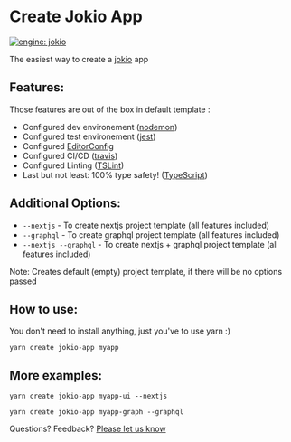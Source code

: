 # Create Jokio App
[![engine: jokio](https://img.shields.io/badge/engine-%F0%9F%83%8F%20jokio-44cc11.svg)](https://github.com/jokio/jokio)

The easiest way to create a [jokio](https://github.com/jokio/jokio) app 

## Features:
Those features are out of the box in default template :
* Configured dev environement ([nodemon](https://github.com/remy/nodemon))
* Configured test environement ([jest](https://github.com/facebook/jest))
* Configured [EditorConfig](https://github.com/editorconfig/editorconfig)
* Configured CI/CD ([travis](http://travis-ci.org))
* Configured Linting ([TSLint](https://github.com/palantir/tslint))
* Last but not least: 100% type safety! ([TypeScript](https://github.com/Microsoft/TypeScript))


## Additional Options:
* `--nextjs` - To create nextjs project template (all features included)
* `--graphql` - To create graphql project template (all features included)
* `--nextjs --graphql` - To create nextjs + graphql project template (all features included)

Note: Creates default (empty) project template, if there will be no options passed


## How to use:
You don't need to install anything, just you've to use yarn :)
```
yarn create jokio-app myapp
```

## More examples:
```
yarn create jokio-app myapp-ui --nextjs
```
```
yarn create jokio-app myapp-graph --graphql
```


Questions? Feedback? [Please let us know](https://github.com/segmentio/create-next-app/issues/new)
